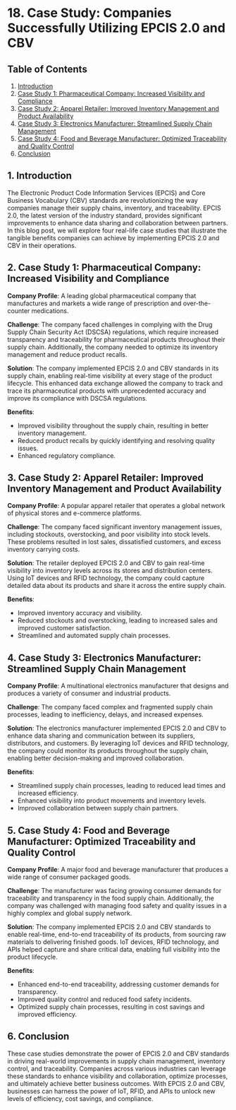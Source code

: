 # 18. Case Study: Companies Successfully Utilizing EPCIS 2.0 and CBV

## Table of Contents

1. [Introduction](#introduction)
2. [Case Study 1: Pharmaceutical Company: Increased Visibility and Compliance](#case-study-1)
3. [Case Study 2: Apparel Retailer: Improved Inventory Management and Product Availability](#case-study-2)
4. [Case Study 3: Electronics Manufacturer: Streamlined Supply Chain Management](#case-study-3)
5. [Case Study 4: Food and Beverage Manufacturer: Optimized Traceability and Quality Control](#case-study-4)
6. [Conclusion](#conclusion)

<a name="introduction"></a>
## 1. Introduction

The Electronic Product Code Information Services (EPCIS) and Core Business Vocabulary (CBV) standards are revolutionizing the way companies manage their supply chains, inventory, and traceability. EPCIS 2.0, the latest version of the industry standard, provides significant improvements to enhance data sharing and collaboration between partners. In this blog post, we will explore four real-life case studies that illustrate the tangible benefits companies can achieve by implementing EPCIS 2.0 and CBV in their operations.

<a name="case-study-1"></a>
## 2. Case Study 1: Pharmaceutical Company: Increased Visibility and Compliance

**Company Profile**: A leading global pharmaceutical company that manufactures and markets a wide range of prescription and over-the-counter medications.

**Challenge**: The company faced challenges in complying with the Drug Supply Chain Security Act (DSCSA) regulations, which require increased transparency and traceability for pharmaceutical products throughout their supply chain. Additionally, the company needed to optimize its inventory management and reduce product recalls.

**Solution**: The company implemented EPCIS 2.0 and CBV standards in its supply chain, enabling real-time visibility at every stage of the product lifecycle. This enhanced data exchange allowed the company to track and trace its pharmaceutical products with unprecedented accuracy and improve its compliance with DSCSA regulations.

**Benefits**:

- Improved visibility throughout the supply chain, resulting in better inventory management.
- Reduced product recalls by quickly identifying and resolving quality issues.
- Enhanced regulatory compliance.

<a name="case-study-2"></a>
## 3. Case Study 2: Apparel Retailer: Improved Inventory Management and Product Availability

**Company Profile**: A popular apparel retailer that operates a global network of physical stores and e-commerce platforms.

**Challenge**: The company faced significant inventory management issues, including stockouts, overstocking, and poor visibility into stock levels. These problems resulted in lost sales, dissatisfied customers, and excess inventory carrying costs.

**Solution**: The retailer deployed EPCIS 2.0 and CBV to gain real-time visibility into inventory levels across its stores and distribution centers. Using IoT devices and RFID technology, the company could capture detailed data about its products and share it across the entire supply chain.

**Benefits**:

- Improved inventory accuracy and visibility.
- Reduced stockouts and overstocking, leading to increased sales and improved customer satisfaction.
- Streamlined and automated supply chain processes.

<a name="case-study-3"></a>
## 4. Case Study 3: Electronics Manufacturer: Streamlined Supply Chain Management

**Company Profile**: A multinational electronics manufacturer that designs and produces a variety of consumer and industrial products.

**Challenge**: The company faced complex and fragmented supply chain processes, leading to inefficiency, delays, and increased expenses.

**Solution**: The electronics manufacturer implemented EPCIS 2.0 and CBV to enhance data sharing and communication between its suppliers, distributors, and customers. By leveraging IoT devices and RFID technology, the company could monitor its products throughout the supply chain, enabling better decision-making and improved collaboration.

**Benefits**:

- Streamlined supply chain processes, leading to reduced lead times and increased efficiency.
- Enhanced visibility into product movements and inventory levels.
- Improved collaboration between supply chain partners.

<a name="case-study-4"></a>
## 5. Case Study 4: Food and Beverage Manufacturer: Optimized Traceability and Quality Control

**Company Profile**: A major food and beverage manufacturer that produces a wide range of consumer packaged goods.

**Challenge**: The manufacturer was facing growing consumer demands for traceability and transparency in the food supply chain. Additionally, the company was challenged with managing food safety and quality issues in a highly complex and global supply network.

**Solution**: The company implemented EPCIS 2.0 and CBV standards to enable real-time, end-to-end traceability of its products, from sourcing raw materials to delivering finished goods. IoT devices, RFID technology, and APIs helped capture and share critical data, enabling full visibility into the product lifecycle.

**Benefits**:

- Enhanced end-to-end traceability, addressing customer demands for transparency.
- Improved quality control and reduced food safety incidents.
- Optimized supply chain processes, resulting in cost savings and improved efficiency.

<a name="conclusion"></a>
## 6. Conclusion

These case studies demonstrate the power of EPCIS 2.0 and CBV standards in driving real-world improvements in supply chain management, inventory control, and traceability. Companies across various industries can leverage these standards to enhance visibility and collaboration, optimize processes, and ultimately achieve better business outcomes. With EPCIS 2.0 and CBV, businesses can harness the power of IoT, RFID, and APIs to unlock new levels of efficiency, cost savings, and compliance.